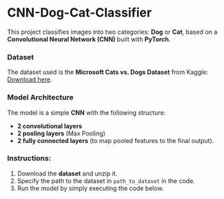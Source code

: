 # CNN-Dog-Cat-Classifier

This project classifies images into two categories: **Dog** or **Cat**, based on a **Convolutional Neural Network (CNN)** built with **PyTorch**.

### Dataset
The dataset used is the **Microsoft Cats vs. Dogs Dataset** from Kaggle:
[Download here](https://www.kaggle.com/datasets/shaunthesheep/microsoft-catsvsdogs-dataset).

### Model Architecture
The model is a simple **CNN** with the following structure:
- **2 convolutional layers**
- **2 pooling layers** (Max Pooling)
- **2 fully connected layers** (to map pooled features to the final output).

### Instructions:
1. Download the **dataset** and unzip it.
2. Specify the path to the dataset in `path_to_dataset` in the code.
3. Run the model by simply executing the code below.
